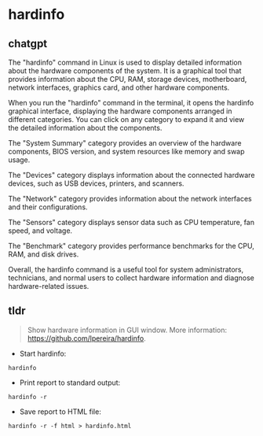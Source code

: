 # hardinfo 
## chatgpt 
The "hardinfo" command in Linux is used to display detailed information about the hardware components of the system. It is a graphical tool that provides information about the CPU, RAM, storage devices, motherboard, network interfaces, graphics card, and other hardware components.

When you run the "hardinfo" command in the terminal, it opens the hardinfo graphical interface, displaying the hardware components arranged in different categories. You can click on any category to expand it and view the detailed information about the components.

The "System Summary" category provides an overview of the hardware components, BIOS version, and system resources like memory and swap usage.

The "Devices" category displays information about the connected hardware devices, such as USB devices, printers, and scanners.

The "Network" category provides information about the network interfaces and their configurations.

The "Sensors" category displays sensor data such as CPU temperature, fan speed, and voltage.

The "Benchmark" category provides performance benchmarks for the CPU, RAM, and disk drives.

Overall, the hardinfo command is a useful tool for system administrators, technicians, and normal users to collect hardware information and diagnose hardware-related issues. 

## tldr 
 
> Show hardware information in GUI window.
> More information: <https://github.com/lpereira/hardinfo>.

- Start hardinfo:

`hardinfo`

- Print report to standard output:

`hardinfo -r`

- Save report to HTML file:

`hardinfo -r -f html > hardinfo.html`
